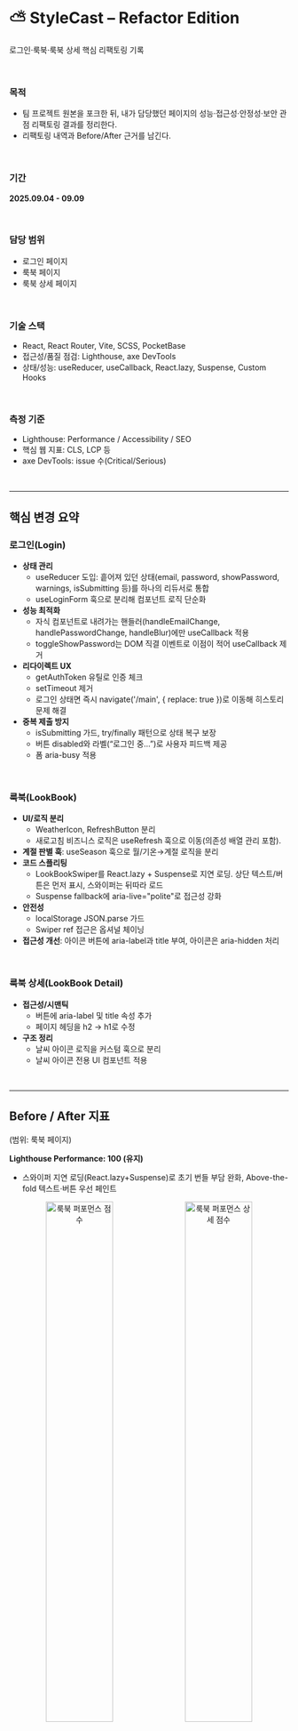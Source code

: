 # ⛅ StyleCast – Refactor Edition

로그인·룩북·룩북 상세 핵심 리팩토링 기록 <br/>

<br/>

### 목적

- 팀 프로젝트 원본을 포크한 뒤, 내가 담당했던 페이지의 성능·접근성·안정성·보안 관점 리팩토링 결과를 정리한다.
- 리팩토링 내역과 Before/After 근거를 남긴다.

<br/>

### 기간

**2025.09.04 - 09.09**

<br/>

### 담당 범위

- 로그인 페이지
- 룩북 페이지
- 룩북 상세 페이지

<br/>

### 기술 스택

- React, React Router, Vite, SCSS, PocketBase
- 접근성/품질 점검: Lighthouse, axe DevTools
- 상태/성능: useReducer, useCallback, React.lazy, Suspense, Custom Hooks

<br/>

### 측정 기준

- Lighthouse: Performance / Accessibility / SEO
- 핵심 웹 지표: CLS, LCP 등
- axe DevTools: issue 수(Critical/Serious)

<br/>

---

## 핵심 변경 요약

### 로그인(Login)

- **상태 관리**
  - useReducer 도입: 흩어져 있던 상태(email, password, showPassword, warnings, isSubmitting 등)를 하나의 리듀서로 통합
  - useLoginForm 훅으로 분리해 컴포넌트 로직 단순화
- **성능 최적화**
  - 자식 컴포넌트로 내려가는 핸들러(handleEmailChange, handlePasswordChange, handleBlur)에만 useCallback 적용
  - toggleShowPassword는 DOM 직결 이벤트로 이점이 적어 useCallback 제거
- **리다이렉트 UX**
  - getAuthToken 유틸로 인증 체크
  - setTimeout 제거
  - 로그인 상태면 즉시 navigate('/main', { replace: true })로 이동해 히스토리 문제 해결
- **중복 제출 방지**
  - isSubmitting 가드, try/finally 패턴으로 상태 복구 보장
  - 버튼 disabled와 라벨(“로그인 중…”)로 사용자 피드백 제공
  - 폼 aria-busy 적용

<br/>

### 룩북(LookBook)

- **UI/로직 분리**
  - WeatherIcon, RefreshButton 분리
  - 새로고침 비즈니스 로직은 useRefresh 훅으로 이동(의존성 배열 관리 포함).
- **계절 판별 훅**: useSeason 훅으로 월/기온→계절 로직을 분리
- **코드 스플리팅**
  - LookBookSwiper를 React.lazy + Suspense로 지연 로딩. 상단 텍스트/버튼은 먼저 표시, 스와이퍼는 뒤따라 로드
  - Suspense fallback에 aria-live="polite"로 접근성 강화
- **안전성**
  - localStorage JSON.parse 가드
  - Swiper ref 접근은 옵셔널 체이닝
- **접근성 개선**: 아이콘 버튼에 aria-label과 title 부여, 아이콘은 aria-hidden 처리

<br/>

### 룩북 상세(LookBook Detail)

- **접근성/시맨틱**
  - 버튼에 aria-label 및 title 속성 추가
  - 페이지 헤딩을 h2 → h1로 수정
- **구조 정리**
  - 날씨 아이콘 로직을 커스텀 훅으로 분리
  - 날씨 아이콘 전용 UI 컴포넌트 적용

<br/>

---

## Before / After 지표

(범위: 룩북 페이지)

**Lighthouse Performance: 100 (유지)**

- 스와이퍼 지연 로딩(React.lazy+Suspense)로 초기 번들 부담 완화, Above-the-fold 텍스트·버튼 우선 페인트
<p align="center">
  <img src="https://github.com/user-attachments/assets/08d4d867-8bb7-49cf-b482-094350581966" alt="룩북 퍼포먼스 점수" width="49%" />
  <img src="https://github.com/user-attachments/assets/8a3144ac-4534-4f72-bdf3-d1daa7bacb68" alt="룩북 퍼포먼스 상세 점수" width="49%" />
</p>

<br/>

**Lighthouse Accessibility: 89 → 96 (+7)**

- 아이콘 버튼 aria-label/title, aria-live 로딩 알림, 아이콘 aria-hidden 적용
  <img width="900" alt="룩북 - 접근성 lighthouse 개선" src="https://github.com/user-attachments/assets/fabe301e-a0d9-4867-a880-2e7cd96b2db4" />

<br/>

**axe DevTools Critical: 3건 → 0건**

- Accessible Name 누락 해결(아이콘 버튼 라벨), 나머지 Color Contrast는 디자인 협의 과제로 분리
  <img width="900" alt="룩북 - 접근성 axe 이슈 개선" src="https://github.com/user-attachments/assets/aa1e215f-6209-4954-ae6b-1ada62ee4a41" />

<br/>

---

### Changelog

- 2025-09-08
  - Merged
    - PR #4: 룩북/상세/로그인 전반 리팩토링(커스텀 훅 분리, 성능 최적화, 접근성 개선)
  - Changed
    - \[login] handleBlur, toggleShowPassword에 useCallback 적용 후, toggleShowPassword는 DOM 직결 이벤트라 이점 미미하여 useCallback 제거
    - \[login] pb.authStore.save 설정 코드 분리
    - \[login] 로그인 페이지 Helmet 주소(메타/캐노니컬) 수정
    - \[lookbook] 컴포넌트 파일명 PascalCase로 정리
    - \[lookbook] 메타 링크를 /lookbook으로 수정, Suspense 로딩 영역에 aria-live 추가
    - \[lookbook] 날씨 아이콘 로직 커스텀 훅 분리 및 useMemo 적용(파일명 변경에 따른 경로 업데이트 포함)
    - \[lookbook] 계절 판별 로직을 커스텀 훅(useSeason)으로 분리
    - \[lookbook-detail] 버튼 aria-label/title 추가, 페이지 헤딩 h2 → h1
    - \[lookbook-detail] 날씨 아이콘 커스텀 훅 적용 및 전용 UI 컴포넌트 사용
- 2025-09-05
  - Merged
    - PR #3: Refactor/lookbook
  - Added
    - \[lookbook] LookBookSwiper를 별도 컴포넌트로 분리
  - Changed
    - \[lookbook] 스와이퍼 첫 슬라이드 LCP 설정 → 후속 커밋에서 설정 제거(최종적으로 LCP 지정 해제)
    - \[lookbook] 접근성 보강: 시맨틱 태그 적용, aria-label 추가, button type 명시
    - \[lookbook] 아이콘 aria-hidden 추가(스크린리더 중복 읽기 방지)
  - Fixed
    - \[lookbook] 파일명 대문자 변경에 따른 경로 업데이트
- 2025-09-04
  - Merged
    - PR #2: 로그인 페이지 최적화(입력 함수 useCallback, 즉시 리다이렉트, 중복 제출 방지)
    - PR #1: 로그인 페이지 useState → useReducer 통합 & useLoginForm 훅 분리
  - Added
    - \[lookbook] 새로고침 버튼 UI 컴포넌트 분리
    - \[lookbook] 날씨 아이콘 UI 컴포넌트 분리
    - \[lookbook] 기존 새로고침 로직을 커스텀 훅(useRefresh)으로 분리
  - Changed
    - \[login] 인증 체크 로직 유틸로 분리(getAuthToken), navigate(..., { replace: true }) 적용
    - \[login] 2초 지연 제거에 따라 redirecting 상태 및 조건부 렌더링 제거
    - \[login] 로그인 관련 입력 핸들러에 useCallback 적용
    - \[login] LoginPage의 기존 state들을 useReducer를 사용하여 정리 및 커스텀 훅으로 분리
    - \[login] useLoginForm으로 커스텀 훅 분리로 인한 기존 state 및 set 함수 수정
  - Updated
    - \[infra] npm 업데이트

<br/>

### Credits

본 리포지토리는 원본 StyleCast 팀 프로젝트를 바탕으로 리팩토링 내용을 정리한 저장소입니다. <br/>
팀 프로젝트 소개/구현 내용은 원문 README를 참고해 주세요. <br/>
StyleCast: https://github.com/FRONTENDSCHOOL10/Topten

<br/><br/>
<br/>

